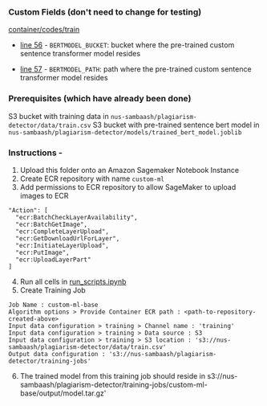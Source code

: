 ### Custom Fields (don't need to change for testing)
[container/codes/train](container/codes/train)

* [line 56](https://github.com/elicialzy/plagiarism-detector/blob/4294194b6c587bb9561bd5c43b9d0ac91b981a6c/retrain-codes/train-custom-ml/container/codes/train#L56) - `BERTMODEL_BUCKET`: bucket where the pre-trained custom sentence transformer model resides

* [line 57](https://github.com/elicialzy/plagiarism-detector/blob/4294194b6c587bb9561bd5c43b9d0ac91b981a6c/retrain-codes/train-custom-ml/container/codes/train#L57) - `BERTMODEL_PATH`: path where the pre-trained custom sentence transformer model resides

### Prerequisites (which have already been done)

S3 bucket with training data in `nus-sambaash/plagiarism-detector/data/train.csv`
S3 bucket with pre-trained sentence bert model in `nus-sambaash/plagiarism-detector/models/trained_bert_model.joblib`

### Instructions - 

1. Upload this folder onto an Amazon Sagemaker Notebook Instance
2. Create ECR repository with name `custom-ml`
3. Add permissions to ECR repository to allow SageMaker to upload images to ECR
```
"Action": [
  "ecr:BatchCheckLayerAvailability",
  "ecr:BatchGetImage",
  "ecr:CompleteLayerUpload",
  "ecr:GetDownloadUrlForLayer",
  "ecr:InitiateLayerUpload",
  "ecr:PutImage",
  "ecr:UploadLayerPart"
]
```
4. Run all cells in [run_scripts.ipynb](run_scripts.ipynb)
5. Create Training Job
```
Job Name : custom-ml-base
Algorithm options > Provide Container ECR path : <path-to-repository-created-above>
Input data configuration > training > Channel name : 'training'
Input data configuration > training > Data source : S3
Input data configuration > training > S3 location : 's3://nus-sambaash/plagiarism-detector/data/train.csv'
Output data configuration : 's3://nus-sambaash/plagiarism-detector/training-jobs'
```
6. The trained model from this training job should reside in s3://nus-sambaash/plagiarism-detector/training-jobs/custom-ml-base/output/model.tar.gz'
